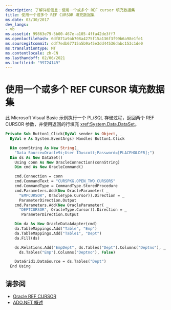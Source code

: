 ```yaml
---
description: 了解详细信息：使用一个或多个 REF cursor 填充数据集
title: 使用一个或多个 REF CURSOR 填充数据集
ms.date: 03/30/2017
dev_langs:
- vb
ms.assetid: 99863e79-5b00-467e-a105-4ffa42de3ff7
ms.openlocfilehash: 6df871a9ab708a4275f15a136f3f99b6a98e1fe1
ms.sourcegitcommit: ddf7edb67715a5b9a45e3dd44536dabc153c1de0
ms.translationtype: MT
ms.contentlocale: zh-CN
ms.lasthandoff: 02/06/2021
ms.locfileid: "99724149"
---
```

# <a name="filling-a-dataset-using-one-or-more-ref-cursors"></a>使用一个或多个 REF CURSOR 填充数据集

此 Microsoft Visual Basic 示例执行一个 PL/SQL 存储过程，返回两个 REF CURSOR 参数，并使用返回的行填充 <xref:System.Data.DataSet>。

```vb
Private Sub Button1_Click(ByVal sender As Object, _
  ByVal e As System.EventArgs) Handles Button1.Click

  Dim connString As New String(_
    "Data Source=Oracle9i;User ID=scott;Password=[PLACEHOLDER];")
  Dim ds As New DataSet()
    Using conn As New OracleConnection(connString)
    Dim cmd As New OracleCommand()

    cmd.Connection = conn
    cmd.CommandText = "CURSPKG.OPEN_TWO_CURSORS"
    cmd.CommandType = CommandType.StoredProcedure
    cmd.Parameters.Add(New OracleParameter( _
      "EMPCURSOR", OracleType.Cursor)).Direction = _
      ParameterDirection.Output
    cmd.Parameters.Add(New OracleParameter( _
      "DEPTCURSOR", OracleType.Cursor)).Direction = _
       ParameterDirection.Output

    Dim da As New OracleDataAdapter(cmd)
    da.TableMappings.Add("Table", "Emp")
    da.TableMappings.Add("Table1", "Dept")
    da.Fill(ds)

    ds.Relations.Add("EmpDept", ds.Tables("Dept").Columns("Deptno"), _
      ds.Tables("Emp").Columns("Deptno"), False)

    DataGrid1.DataSource = ds.Tables("Dept")
  End Using
```

## <a name="see-also"></a>请参阅

- [Oracle REF CURSOR](oracle-ref-cursors.md)
- [ADO.NET 概述](ado-net-overview.md)
